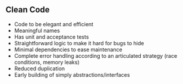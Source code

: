## Clean Code

- Code to be elegant and efficient
- Meaningful names
- Has unit and acceptance tests
- Straightforward logic to make it hard for bugs to hide
- Minimal dependencies to ease maintenance
- Complete error handling according to an articulated strategy (race conditions, memory leaks)
- Reduced duplication
- Early building of simply abstractions/interfaces
